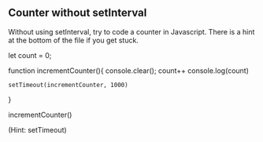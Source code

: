 ## Counter without setInterval

Without using setInterval, try to code a counter in Javascript. There is a hint at the bottom of the file if you get stuck.

let count  = 0;

function incrementCounter(){
    console.clear();
    count++
    console.log(count)

    setTimeout(incrementCounter, 1000)
}


incrementCounter()





































































(Hint: setTimeout)